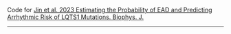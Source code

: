 Code for [Jin et al. 2023 Estimating the Probability of EAD and Predicting Arrhythmic Risk of LQTS1 Mutations. Biophys. J.](https://www.cell.com/biophysj/fulltext/S0006-3495(23)00557-X)
_____________________________________________________________________________________________________

